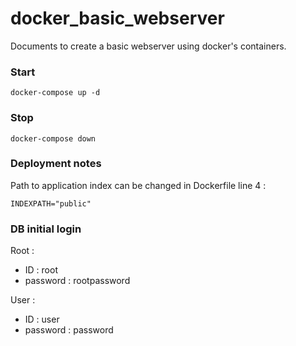 # docker_basic_webserver
Documents to create a basic webserver using docker's containers.

### Start

```
docker-compose up -d
```

### Stop

```
docker-compose down
```

### Deployment notes

Path to application index can be changed in Dockerfile line 4 :

```
INDEXPATH="public"
```

### DB initial login

Root :
- ID : root
- password : rootpassword

User :
- ID : user
- password : password

